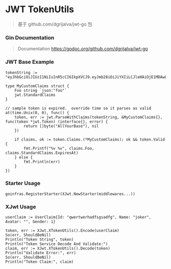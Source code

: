 # JWT TokenUtils

> 基于 github.com/dgrijalva/jwt-go 包

### Gin Documentation
> Documentation https://godoc.org/github.com/dgrijalva/jwt-go

### JWT Base Example
```
tokenString := "eyJhbGciOiJIUzI1NiIsInR5cCI6IkpXVCJ9.eyJmb28iOiJiYXIiLCJleHAiOjE1MDAwLCJpc3MiOiJ0ZXN0In0.HE7fK0xOQwFEr4WDgRWj4teRPZ6i3GLwD5YCm6Pwu_c"

type MyCustomClaims struct {
    Foo string `json:"foo"`
    jwt.StandardClaims
}

// sample token is expired.  override time so it parses as valid
at(time.Unix(0, 0), func() {
    token, err := jwt.ParseWithClaims(tokenString, &MyCustomClaims{}, func(token *jwt.Token) (interface{}, error) {
        return []byte("AllYourBase"), nil
    })

    if claims, ok := token.Claims.(*MyCustomClaims); ok && token.Valid {
        fmt.Printf("%v %v", claims.Foo, claims.StandardClaims.ExpiresAt)
    } else {
        fmt.Println(err)
    }
})
```

### Starter Usage
```
goinfras.RegisterStarter(XJwt.NewStarter(middlewares...))

```

### XJwt Usage
```
userClaim := UserClaim{Id: "qwertwerhadfsgsadfg", Name: "joker", Avatar: "", Gender: 1}

token, err := XJwt.XTokenUtils().Encode(userClaim)
So(err, ShouldBeNil)
Println("Token String", token)
Println("Token Service Decode And Validate:")
claim, err := XJwt.XTokenUtils().Decode(token)
Println("Validate Error:", err)
So(err, ShouldBeNil)
Println("Token Claim:", claim)
```